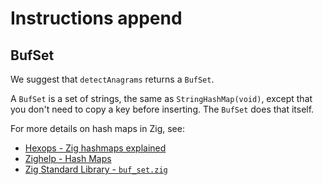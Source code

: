 # Instructions append

## BufSet

We suggest that `detectAnagrams` returns a `BufSet`.

A `BufSet` is a set of strings, the same as `StringHashMap(void)`, except that you don't need to copy a key before inserting.
The `BufSet` does that itself.

For more details on hash maps in Zig, see:

- [Hexops - Zig hashmaps explained][zig-hashmaps-explained]
- [Zighelp - Hash Maps][zighelp]
- [Zig Standard Library - `buf_set.zig`][buf-set]

[buf-set]: https://github.com/ziglang/zig/blob/0.12.0/lib/std/buf_set.zig
[zig-hashmaps-explained]: https://devlog.hexops.com/2022/zig-hashmaps-explained/
[zighelp]: https://zighelp.org/chapter-2/#hash-maps
